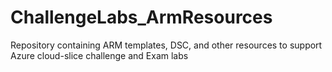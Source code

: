 # ChallengeLabs_ArmResources
Repository containing ARM templates, DSC, and other resources to support Azure cloud-slice challenge and Exam labs
